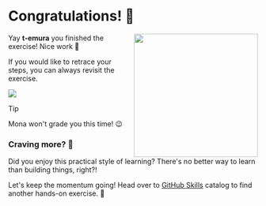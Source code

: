 # Congratulations! :tada:

<img src="https://octodex.github.com/images/welcometocat.png" align="right" height="250px" />

Yay **t-emura** you finished the exercise! Nice work :tada:

If you would like to retrace your steps, you can always revisit the exercise.

[![](https://img.shields.io/badge/Return%20to%20Exercise-%E2%86%92-1f883d?style=for-the-badge&logo=github&labelColor=197935)](https://github.com/t-emura/skills-introduction-to-secret-scanning/issues/1)

> [!TIP]
> Mona won't grade you this time! 😉


### Craving more? :raising_hand:

Did you enjoy this practical style of learning? There's no better way to learn than building things, right?!

Let's keep the momentum going! Head over to [GitHub Skills](https://skills.github.com) catalog to find another hands-on exercise. :rocket:

